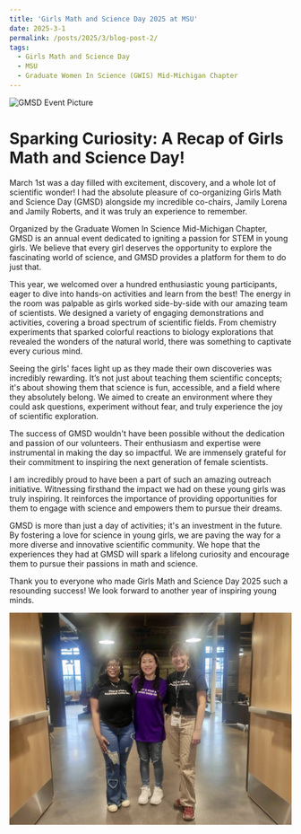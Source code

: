 ```yaml
---
title: 'Girls Math and Science Day 2025 at MSU'
date: 2025-3-1
permalink: /posts/2025/3/blog-post-2/
tags:
  - Girls Math and Science Day
  - MSU
  - Graduate Women In Science (GWIS) Mid-Michigan Chapter
---
```


![GMSD Event Picture](/images/IMG_20250301_145839.jpg)
# Sparking Curiosity: A Recap of Girls Math and Science Day!

March 1st was a day filled with excitement, discovery, and a whole lot of scientific wonder! I had the absolute pleasure of co-organizing Girls Math and Science Day (GMSD) alongside my incredible co-chairs, Jamily Lorena and Jamily Roberts, and it was truly an experience to remember.

Organized by the Graduate Women In Science Mid-Michigan Chapter, GMSD is an annual event dedicated to igniting a passion for STEM in young girls. We believe that every girl deserves the opportunity to explore the fascinating world of science, and GMSD provides a platform for them to do just that.

This year, we welcomed over a hundred enthusiastic young participants, eager to dive into hands-on activities and learn from the best! The energy in the room was palpable as girls worked side-by-side with our amazing team of scientists. We designed a variety of engaging demonstrations and activities, covering a broad spectrum of scientific fields. From chemistry experiments that sparked colorful reactions to biology explorations that revealed the wonders of the natural world, there was something to captivate every curious mind.

Seeing the girls' faces light up as they made their own discoveries was incredibly rewarding. It’s not just about teaching them scientific concepts; it's about showing them that science is fun, accessible, and a field where they absolutely belong. We aimed to create an environment where they could ask questions, experiment without fear, and truly experience the joy of scientific exploration.

The success of GMSD wouldn't have been possible without the dedication and passion of our volunteers. Their enthusiasm and expertise were instrumental in making the day so impactful. We are immensely grateful for their commitment to inspiring the next generation of female scientists.

I am incredibly proud to have been a part of such an amazing outreach initiative. Witnessing firsthand the impact we had on these young girls was truly inspiring. It reinforces the importance of providing opportunities for them to engage with science and empowers them to pursue their dreams.

GMSD is more than just a day of activities; it's an investment in the future. By fostering a love for science in young girls, we are paving the way for a more diverse and innovative scientific community. We hope that the experiences they had at GMSD will spark a lifelong curiosity and encourage them to pursue their passions in math and science.

Thank you to everyone who made Girls Math and Science Day 2025 such a resounding success! We look forward to another year of inspiring young minds.

![GMSD Committee Members](/images/IMG_5256.jpg)
